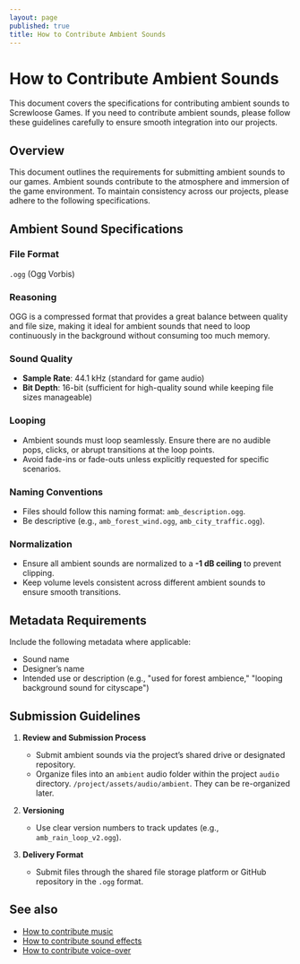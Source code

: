 ```yaml
---
layout: page  
published: true  
title: How to Contribute Ambient Sounds  
---
```


# How to Contribute Ambient Sounds

This document covers the specifications for contributing ambient sounds to Screwloose Games. If you need to contribute ambient sounds, please follow these guidelines carefully to ensure smooth integration into our projects.

## Overview

This document outlines the requirements for submitting ambient sounds to our games. Ambient sounds contribute to the atmosphere and immersion of the game environment. To maintain consistency across our projects, please adhere to the following specifications.

## Ambient Sound Specifications

### File Format

`.ogg` (Ogg Vorbis)

### Reasoning

OGG is a compressed format that provides a great balance between quality and file size, making it ideal for ambient sounds that need to loop continuously in the background without consuming too much memory.

### Sound Quality

- **Sample Rate**: 44.1 kHz (standard for game audio)
- **Bit Depth**: 16-bit (sufficient for high-quality sound while keeping file sizes manageable)

### Looping

- Ambient sounds must loop seamlessly. Ensure there are no audible pops, clicks, or abrupt transitions at the loop points.
- Avoid fade-ins or fade-outs unless explicitly requested for specific scenarios.

### Naming Conventions

- Files should follow this naming format: `amb_description.ogg`.
- Be descriptive (e.g., `amb_forest_wind.ogg`, `amb_city_traffic.ogg`).

### Normalization

- Ensure all ambient sounds are normalized to a **-1 dB ceiling** to prevent clipping.
- Keep volume levels consistent across different ambient sounds to ensure smooth transitions.

## Metadata Requirements

Include the following metadata where applicable:

- Sound name
- Designer’s name
- Intended use or description (e.g., "used for forest ambience," "looping background sound for cityscape")

## Submission Guidelines

1. **Review and Submission Process**
   - Submit ambient sounds via the project’s shared drive or designated repository.
   - Organize files into an `ambient` audio folder within the project `audio` directory. `/project/assets/audio/ambient`. They can be re-organized later.

2. **Versioning**
   - Use clear version numbers to track updates (e.g., `amb_rain_loop_v2.ogg`).

3. **Delivery Format**
   - Submit files through the shared file storage platform or GitHub repository in the `.ogg` format.

## See also

- [How to contribute music](./how_to_contribute_music.md)
- [How to contribute sound effects](./how_to_contribute_sound_effects.md)
- [How to contribute voice-over](./how_to_contribute_voice_over.md)
